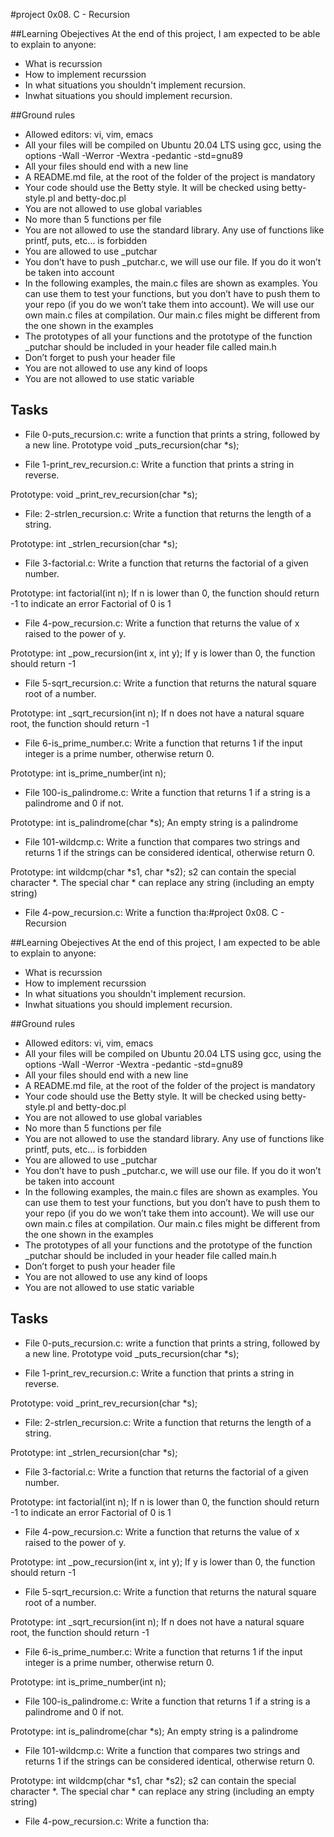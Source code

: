 #project 0x08. C - Recursion

##Learning Obejectives
At the end of this project, I am expected to be able to explain to anyone:

- What is recurssion
- How to implement recurssion
- In what situations you shouldn't implement recursion.
- Inwhat situations you should implement recursion.

##Ground rules
- Allowed editors: vi, vim, emacs
- All your files will be compiled on Ubuntu 20.04 LTS using gcc, using the options -Wall -Werror -Wextra -pedantic -std=gnu89
- All your files should end with a new line
- A README.md file, at the root of the folder of the project is mandatory
- Your code should use the Betty style. It will be checked using betty-style.pl and betty-doc.pl
- You are not allowed to use global variables
- No more than 5 functions per file
- You are not allowed to use the standard library. Any use of functions like printf, puts, etc… is forbidden
- You are allowed to use _putchar
- You don’t have to push _putchar.c, we will use our file. If you do it won’t be taken into account
- In the following examples, the main.c files are shown as examples. You can use them to test your functions, but you don’t have to push them to your repo (if you do we won’t take them into account). We will use our own main.c files at compilation. Our main.c files might be different from the one shown in the examples
- The prototypes of all your functions and the prototype of the function _putchar should be included in your header file called main.h
- Don’t forget to push your header file
- You are not allowed to use any kind of loops
- You are not allowed to use static variable

## Tasks

- File 0-puts_recursion.c: write a function that prints a string, followed by a new line. Prototype void _puts_recursion(char *s);

- File 1-print_rev_recursion.c: Write a function that prints a string in reverse.

Prototype: void _print_rev_recursion(char *s);

- File: 2-strlen_recursion.c: Write a function that returns the length of a string.

Prototype: int _strlen_recursion(char *s);

- File 3-factorial.c: Write a function that returns the factorial of a given number.

Prototype: int factorial(int n);
If n is lower than 0, the function should return -1 to indicate an error
Factorial of 0 is 1

- File 4-pow_recursion.c: Write a function that returns the value of x raised to the power of y.

Prototype: int _pow_recursion(int x, int y);
If y is lower than 0, the function should return -1

- File 5-sqrt_recursion.c: Write a function that returns the natural square root of a number.

Prototype: int _sqrt_recursion(int n);
If n does not have a natural square root, the function should return -1

- File 6-is_prime_number.c: Write a function that returns 1 if the input integer is a prime number, otherwise return 0.

Prototype: int is_prime_number(int n);

- File 100-is_palindrome.c: Write a function that returns 1 if a string is a palindrome and 0 if not.

Prototype: int is_palindrome(char *s);
An empty string is a palindrome

- File 101-wildcmp.c: Write a function that compares two strings and returns 1 if the strings can be considered identical, otherwise return 0.

Prototype: int wildcmp(char *s1, char *s2);
s2 can contain the special character *.
The special char * can replace any string (including an empty string)

- File 4-pow_recursion.c: Write a function tha:#project 0x08. C - Recursion

##Learning Obejectives
At the end of this project, I am expected to be able to explain to anyone:

- What is recurssion
- How to implement recurssion
- In what situations you shouldn't implement recursion.
- Inwhat situations you should implement recursion.

##Ground rules
- Allowed editors: vi, vim, emacs
- All your files will be compiled on Ubuntu 20.04 LTS using gcc, using the options -Wall -Werror -Wextra -pedantic -std=gnu89
- All your files should end with a new line
- A README.md file, at the root of the folder of the project is mandatory
- Your code should use the Betty style. It will be checked using betty-style.pl and betty-doc.pl
- You are not allowed to use global variables
- No more than 5 functions per file
- You are not allowed to use the standard library. Any use of functions like printf, puts, etc… is forbidden
- You are allowed to use _putchar
- You don’t have to push _putchar.c, we will use our file. If you do it won’t be taken into account
- In the following examples, the main.c files are shown as examples. You can use them to test your functions, but you don’t have to push them to your repo (if you do we won’t take them into account). We will use our own main.c files at compilation. Our main.c files might be different from the one shown in the examples
- The prototypes of all your functions and the prototype of the function _putchar should be included in your header file called main.h
- Don’t forget to push your header file
- You are not allowed to use any kind of loops
- You are not allowed to use static variable

## Tasks

- File 0-puts_recursion.c: write a function that prints a string, followed by a new line. Prototype void _puts_recursion(char *s);

- File 1-print_rev_recursion.c: Write a function that prints a string in reverse.

Prototype: void _print_rev_recursion(char *s);

- File: 2-strlen_recursion.c: Write a function that returns the length of a string.

Prototype: int _strlen_recursion(char *s);

- File 3-factorial.c: Write a function that returns the factorial of a given number.

Prototype: int factorial(int n);
If n is lower than 0, the function should return -1 to indicate an error
Factorial of 0 is 1

- File 4-pow_recursion.c: Write a function that returns the value of x raised to the power of y.

Prototype: int _pow_recursion(int x, int y);
If y is lower than 0, the function should return -1

- File 5-sqrt_recursion.c: Write a function that returns the natural square root of a number.

Prototype: int _sqrt_recursion(int n);
If n does not have a natural square root, the function should return -1

- File 6-is_prime_number.c: Write a function that returns 1 if the input integer is a prime number, otherwise return 0.

Prototype: int is_prime_number(int n);

- File 100-is_palindrome.c: Write a function that returns 1 if a string is a palindrome and 0 if not.

Prototype: int is_palindrome(char *s);
An empty string is a palindrome

- File 101-wildcmp.c: Write a function that compares two strings and returns 1 if the strings can be considered identical, otherwise return 0.

Prototype: int wildcmp(char *s1, char *s2);
s2 can contain the special character *.
The special char * can replace any string (including an empty string)

- File 4-pow_recursion.c: Write a function tha:
